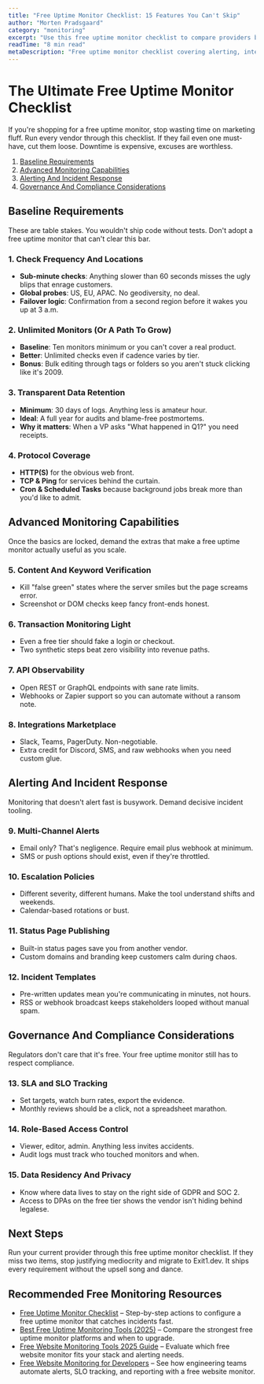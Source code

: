 ```yaml
---
title: "Free Uptime Monitor Checklist: 15 Features You Can't Skip"
author: "Morten Pradsgaard"
category: "monitoring"
excerpt: "Use this free uptime monitor checklist to compare providers before you trust them with your site's reliability."
readTime: "8 min read"
metaDescription: "Free uptime monitor checklist covering alerting, integrations, API, SLA, and status page essentials."
---
```


# The Ultimate Free Uptime Monitor Checklist

If you're shopping for a free uptime monitor, stop wasting time on marketing fluff. Run every vendor through this checklist. If they fail even one must-have, cut them loose. Downtime is expensive, excuses are worthless.

1. [Baseline Requirements](#baseline-requirements)
2. [Advanced Monitoring Capabilities](#advanced-monitoring-capabilities)
3. [Alerting And Incident Response](#alerting-and-incident-response)
4. [Governance And Compliance Considerations](#governance-and-compliance-considerations)

## Baseline Requirements

These are table stakes. You wouldn't ship code without tests. Don't adopt a free uptime monitor that can't clear this bar.

### 1. Check Frequency And Locations
- **Sub-minute checks**: Anything slower than 60 seconds misses the ugly blips that enrage customers.
- **Global probes**: US, EU, APAC. No geodiversity, no deal.
- **Failover logic**: Confirmation from a second region before it wakes you up at 3 a.m.

### 2. Unlimited Monitors (Or A Path To Grow)
- **Baseline**: Ten monitors minimum or you can't cover a real product.
- **Better**: Unlimited checks even if cadence varies by tier.
- **Bonus**: Bulk editing through tags or folders so you aren't stuck clicking like it's 2009.

### 3. Transparent Data Retention
- **Minimum**: 30 days of logs. Anything less is amateur hour.
- **Ideal**: A full year for audits and blame-free postmortems.
- **Why it matters**: When a VP asks "What happened in Q1?" you need receipts.

### 4. Protocol Coverage
- **HTTP(S)** for the obvious web front.
- **TCP & Ping** for services behind the curtain.
- **Cron & Scheduled Tasks** because background jobs break more than you'd like to admit.

## Advanced Monitoring Capabilities

Once the basics are locked, demand the extras that make a free uptime monitor actually useful as you scale.

### 5. Content And Keyword Verification
- Kill "false green" states where the server smiles but the page screams error.
- Screenshot or DOM checks keep fancy front-ends honest.

### 6. Transaction Monitoring Light
- Even a free tier should fake a login or checkout.
- Two synthetic steps beat zero visibility into revenue paths.

### 7. API Observability
- Open REST or GraphQL endpoints with sane rate limits.
- Webhooks or Zapier support so you can automate without a ransom note.

### 8. Integrations Marketplace
- Slack, Teams, PagerDuty. Non-negotiable.
- Extra credit for Discord, SMS, and raw webhooks when you need custom glue.

## Alerting And Incident Response

Monitoring that doesn't alert fast is busywork. Demand decisive incident tooling.

### 9. Multi-Channel Alerts
- Email only? That's negligence. Require email plus webhook at minimum.
- SMS or push options should exist, even if they're throttled.

### 10. Escalation Policies
- Different severity, different humans. Make the tool understand shifts and weekends.
- Calendar-based rotations or bust.

### 11. Status Page Publishing
- Built-in status pages save you from another vendor.
- Custom domains and branding keep customers calm during chaos.

### 12. Incident Templates
- Pre-written updates mean you're communicating in minutes, not hours.
- RSS or webhook broadcast keeps stakeholders looped without manual spam.

## Governance And Compliance Considerations

Regulators don't care that it's free. Your free uptime monitor still has to respect compliance.

### 13. SLA and SLO Tracking
- Set targets, watch burn rates, export the evidence.
- Monthly reviews should be a click, not a spreadsheet marathon.

### 14. Role-Based Access Control
- Viewer, editor, admin. Anything less invites accidents.
- Audit logs must track who touched monitors and when.

### 15. Data Residency And Privacy
- Know where data lives to stay on the right side of GDPR and SOC 2.
- Access to DPAs on the free tier shows the vendor isn't hiding behind legalese.

## Next Steps

Run your current provider through this free uptime monitor checklist. If they miss two items, stop justifying mediocrity and migrate to Exit1.dev. It ships every requirement without the upsell song and dance.


## Recommended Free Monitoring Resources

- [Free Uptime Monitor Checklist](/blog/free-uptime-monitor-checklist) – Step-by-step actions to configure a free uptime monitor that catches incidents fast.
- [Best Free Uptime Monitoring Tools (2025)](/blog/best-free-uptime-monitoring-tools) – Compare the strongest free uptime monitor platforms and when to upgrade.
- [Free Website Monitoring Tools 2025 Guide](/blog/free-website-monitoring-tools-2025) – Evaluate which free website monitor fits your stack and alerting needs.
- [Free Website Monitoring for Developers](/blog/free-website-monitoring-for-developers) – See how engineering teams automate alerts, SLO tracking, and reporting with a free website monitor.

